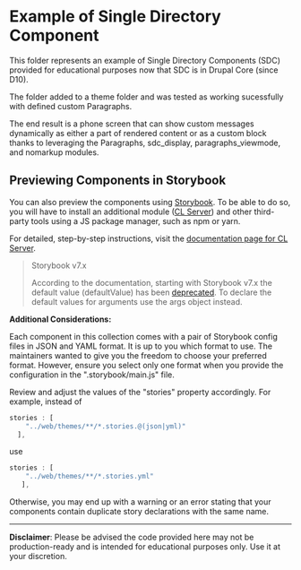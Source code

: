 # Example of Single Directory Component

This folder represents an example of Single Directory Components (SDC) provided for educational purposes now that SDC is in Drupal Core (since D10).

The folder added to a theme folder and was tested as working sucessfully with defined custom Paragraphs. 

The end result is a phone screen that can show custom messages dynamically as either a part of rendered content or as a custom block thanks to leveraging the Paragraphs, sdc_display, paragraphs_viewmode, and nomarkup modules.

## Previewing Components in Storybook

You can also preview the components using  [Storybook](https://storybook.js.org/). To be able to do so, you will have to install an additional module ([CL Server](https://www.drupal.org/project/cl_server)) and other third-party tools using a JS package manager, such as npm or yarn.

For detailed, step-by-step instructions, visit the [documentation page for CL Server](https://git.drupalcode.org/project/cl_server/-/tree/2.x).

> Storybook v7.x
>
> According to the documentation, starting with Storybook v7.x the default value (defaultValue) has been [deprecated](https://storybook.js.org/docs/react/api/arg-types#defaultvalue). To declare the default values for arguments use the args object instead.

**Additional Considerations:**

Each component in this collection comes with a pair of Storybook config files in JSON and YAML format. It is up to you which format to use. The maintainers wanted to give you the freedom to choose your preferred format. However, ensure you select only one format when you provide the configuration in the ".storybook/main.js" file.

Review and adjust the values of the "stories" property accordingly. For example, instead of
``` js
stories : [
    "../web/themes/**/*.stories.@(json|yml)"
  ],
```
use
``` js
stories : [
    "../web/themes/**/*.stories.yml"
   ],
```

Otherwise, you may end up with a warning or an error stating that your components contain duplicate story declarations with the same name.

___

**Disclaimer**: Please be advised the code provided here may not be production-ready and is intended for educational purposes only. Use it at your discretion.


